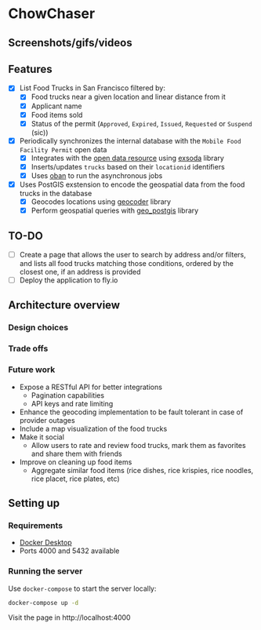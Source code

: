 # ChowChaser
## Screenshots/gifs/videos

## Features
- [x] List Food Trucks in San Francisco filtered by:
  - [x] Food trucks near a given location and linear distance from it
  - [x] Applicant name
  - [x] Food items sold
  - [x] Status of the permit (`Approved`, `Expired`, `Issued`, `Requested` or `Suspend` (sic))
- [x] Periodically synchronizes the internal database with the `Mobile Food Facility Permit` open data
  - [x] Integrates with the [open data resource](https://data.sfgov.org/resource/rqzj-sfat/) using [exsoda](https://hex.pm/packages/exsoda) library
  - [x] Inserts/updates `trucks` based on their `locationid` identifiers
  - [x] Uses [oban](https://hex.pm/packages/oban) to run the asynchronous jobs
- [x] Uses PostGIS exstension to encode the geospatial data from the food trucks in the database
  - [x] Geocodes locations using [geocoder](https://hex.pm/packages/geocoder) library
  - [x] Perform geospatial queries with [geo_postgis](https://hex.pm/packages/geo_postgis) library

## TO-DO
- [ ] Create a page that allows the user to search by address and/or filters, and lists all food trucks matching those conditions, ordered by the closest one, if an address is provided
- [ ] Deploy the application to fly.io

## Architecture overview
### Design choices
### Trade offs
### Future work
* Expose a RESTful API for better integrations
  * Pagination capabilities
  * API keys and rate limiting
* Enhance the geocoding implementation to be fault tolerant in case of provider outages
* Include a map visualization of the food trucks
* Make it social
  * Allow users to rate and review food trucks, mark them as favorites and share them with friends
* Improve on cleaning up food items
  * Aggregate similar food items (rice dishes, rice krispies, rice noodles, rice placet, rice plates, etc)

## Setting up

### Requirements

- [Docker Desktop](https://www.docker.com/products/docker-desktop/)
- Ports 4000 and 5432 available

### Running the server

Use `docker-compose` to start the server locally:
```bash
docker-compose up -d
```
Visit the page in http://localhost:4000
